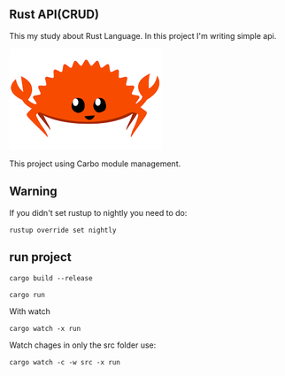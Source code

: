 ## Rust API(CRUD)

This my study about Rust Language. In this project I'm writing simple api.

![Rust](./rust-icon.png)

This project using Carbo module management.

## Warning

If you didn't set rustup to nightly you need to do:

```shell
rustup override set nightly
```

## run project

```shell
cargo build --release
```

```shell
cargo run
```

With watch

```shell
cargo watch -x run
```

Watch chages in only the src folder use:

```shell
cargo watch -c -w src -x run
```
